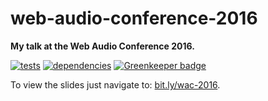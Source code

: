 # web-audio-conference-2016

**My talk at the Web Audio Conference 2016.**

[![tests](https://img.shields.io/travis/chrisguttandin/web-audio-conference-2016/master.svg?style=flat-square)](https://travis-ci.org/chrisguttandin/web-audio-conference-2016)
[![dependencies](https://img.shields.io/david/chrisguttandin/web-audio-conference-2016.svg?style=flat-square)](https://www.npmjs.com/package/web-audio-conference-2016) [![Greenkeeper badge](https://badges.greenkeeper.io/chrisguttandin/web-audio-conference-2016.svg)](https://greenkeeper.io/)

To view the slides just navigate to: [bit.ly/wac-2016](https://bit.ly/wac-2016).
